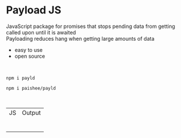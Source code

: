 # Payload JS
JavaScript package for promises that stops pending data from getting called upon until it is awaited<br>
Payloading reduces hang when getting large amounts of data

- easy to use
- open source

<br>

```console
npm i payld
```
```console
npm i paishee/payld
```

<br>

<table>
<tr>
<td>JS</td><td>Output</td>
</tr>
<tr>
<td>
  
```js

```

</td>

<td>

```js

```
  
</td>

</tr>
</table>
